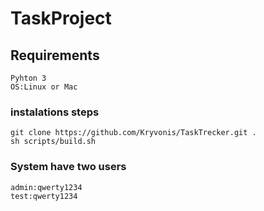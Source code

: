 # TaskProject
## Requirements
    Pyhton 3
    OS:Linux or Mac
### instalations steps

    git clone https://github.com/Kryvonis/TaskTrecker.git .
    sh scripts/build.sh


### System have two users
    admin:qwerty1234
    test:qwerty1234
